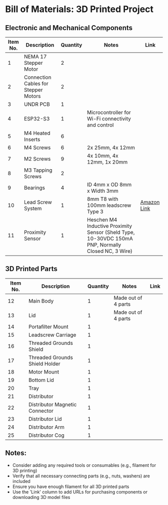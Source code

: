 # Bill of Materials: 3D Printed Project

## Electronic and Mechanical Components

| Item No. | Description | Quantity | Notes | Link |
|----------|-------------|----------|-------|------|
| 1 | NEMA 17 Stepper Motor | 2 | | |
| 2 | Connection Cables for Stepper Motors | 2 | | |
| 3 | UNDR PCB | 1 | | |
| 4 | ESP32-S3 | 1 | Microcontroller for Wi-Fi connectivity and control | |
| 5 | M4 Heated Inserts | 6 | | |
| 6 | M4 Screws | 6 | 2x 25mm, 4x 12mm | |
| 7 | M2 Screws | 9 | 4x 10mm, 4x 12mm, 1x 20mm | |
| 8 | M3 Tapping Screws | 2 | | |
| 9 | Bearings | 4 | ID 4mm x OD 8mm x Width 3mm | |
| 10 | Lead Screw System | 1 | 8mm T8 with 100mm leadscrew Type 3 | [Amazon Link](https://www.amazon.co.uk/iYueshare-100mm-Printer-Trapezoidal-Coupling/dp/B09K7HXKJD/) |
| 11 | Proximity Sensor | 1 | Heschen M4 Inductive Proximity Sensor (Sheld Type, 10-30VDC 150mA PNP, Normally Closed NC, 3 Wire) | |

## 3D Printed Parts

| Item No. | Description | Quantity | Notes | Link |
|----------|-------------|----------|-------|------|
| 12 | Main Body | 1 | Made out of 4 parts | |
| 13 | Lid | 1 | Made out of 4 parts | |
| 14 | Portafilter Mount | 1 | | |
| 15 | Leadscrew Carriage | 1 | | |
| 16 | Threaded Grounds Shield | 1 | | |
| 17 | Threaded Grounds Shield Holder | 1 | | |
| 18 | Motor Mount | 1 | | |
| 19 | Bottom Lid | 1 | | |
| 20 | Tray | 1 | | |
| 21 | Distributor | 1 | | |
| 22 | Distributor Magnetic Connector | 1 | | |
| 23 | Distributor Lid | 1 | | |
| 24 | Distributor Arm | 1 | | |
| 25 | Distributor Cog | 1 | | |

## Notes:
- Consider adding any required tools or consumables (e.g., filament for 3D printing)
- Verify that all necessary connecting parts (e.g., nuts, washers) are included
- Ensure you have enough filament for all 3D printed parts
- Use the 'Link' column to add URLs for purchasing components or downloading 3D model files
